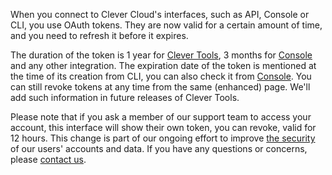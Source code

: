 
When you connect to Clever Cloud's interfaces, such as API, Console or CLI, you use OAuth tokens. They are now valid for a certain amount of time, and you need to refresh it before it expires.

The duration of the token is 1 year for [Clever Tools](https://github.com/CleverCloud/clever-tools), 3 months for [Console](https://console.clever-cloud.com) and any other integration. The expiration date of the token is mentioned at the time of its creation from CLI, you can also check it from [Console](https://console.clever-cloud.com/users/me/oauth-tokens). You can still revoke tokens at any time from the same (enhanced) page. We'll add such information in future releases of Clever Tools.

Please note that if you ask a member of our support team to access your account, this interface will show their own token, you can revoke, valid for 12 hours. This change is part of our ongoing effort to improve [the security](https://www.clever-cloud.com/security/) of our users' accounts and data. If you have any questions or concerns, please [contact us](https://console.clever-cloud.com/ticket-center-choice).


